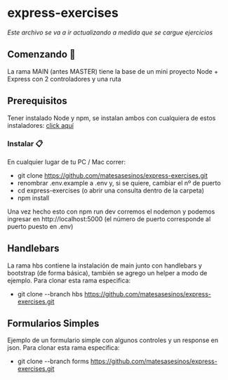 # express-exercises
_Este archivo se va a ir actualizando a medida que se cargue ejercicios_

## Comenzando 🚀
La rama MAIN (antes MASTER) tiene la base de un mini proyecto Node + Express con 2 controladores y una ruta

## Prerequisitos
Tener instalado Node y npm, se instalan ambos con cualquiera de estos instaladores: [click aquí](https://nodejs.org/es/) 

### Instalar 📋
En cualquier lugar de tu PC / Mac correr: 

* git clone https://github.com/matesasesinos/express-exercises.git
* renombrar .env.example a .env y, si se quiere, cambiar el nº de puerto
* cd express-exercises (o abrir una consulta dentro de la carpeta)
* npm install

Una vez hecho esto con npm run dev corremos el nodemon y podemos ingresar en http://localhost:5000 (el número de puerto corresponde al puerto puesto en .env)

## Handlebars
La rama hbs contiene la instalación de main junto con handlebars y bootstrap (de forma básica), también se agrego un helper a modo de ejemplo.
Para clonar esta rama especifica:
* git clone --branch hbs https://github.com/matesasesinos/express-exercises.git


## Formularios Simples
Ejemplo de un formulario simple con algunos controles y un response en json.
Para clonar esta rama especifica:
* git clone --branch forms https://github.com/matesasesinos/express-exercises.git